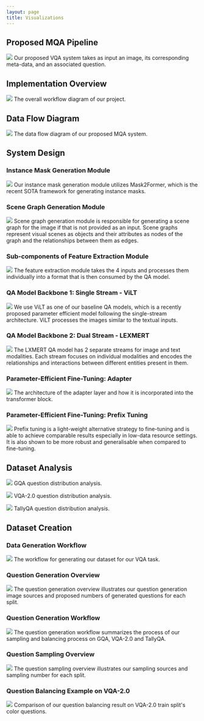 ```yaml
---
layout: page
title: Visualizations
---
```

## Proposed MQA Pipeline
![](/assets/img/1.png)
Our proposed VQA system takes as input an image, its corresponding meta-data, and an associated question.

## Implementation Overview
![](/assets/img/8.png)
The overall workflow diagram of our project.

## Data Flow Diagram
![](/assets/img/7.png)
The data flow diagram of our proposed MQA system.

## System Design

### Instance Mask Generation Module
![](/assets/img/mask2former.png)
Our instance mask generation module utilizes Mask2Former, which is the recent SOTA framework for generating instance masks.

### Scene Graph Generation Module
![](/assets/img/sg_gen.png)
Scene graph generation module is responsible for generating a scene graph for the image if that is not provided as an input. Scene graphs represent visual scenes as objects and their attributes as nodes of the graph and the relationships between them as edges.

### Sub-components of Feature Extraction Module
![](/assets/img/4.png)
The feature extraction module takes the 4 inputs and processes them individually into a format that is then consumed by the QA model.

### QA Model Backbone 1: Single Stream - ViLT
![](/assets/img/ViLT.png)
We use ViLT as one of our baseline QA models, which is a recently proposed parameter efficient model following the single-stream architecture. ViLT processes the images similar to the textual inputs. 

### QA Model Backbone 2: Dual Stream - LEXMERT
![](/assets/img/5.png)
The LXMERT QA model has 2 separate streams for image and text modalities. Each stream focuses on individual modalities and encodes the relationships and interactions between different entities present in them.

### Parameter-Efficient Fine-Tuning: Adapter
![](/assets/img/adapters.png)
The architecture of the adapter layer and how it is incorporated into the transformer block.

### Parameter-Efficient Fine-Tuning: Prefix Tuning
![](/assets/img/prefixtuningvilt.png)
Prefix tuning is a light-weight alternative strategy to fine-tuning and is able to achieve comparable results especially in low-data resource settings. It is also shown to be more robust and generalisable when compared to fine-tuning.

## Dataset Analysis
![](/assets/img/gqa_1.png)
GQA question distribution analysis.

![](/assets/img/vqa_1.png)
VQA-2.0 question distribution analysis.

![](/assets/img/tally_1.png)
TallyQA question distribution analysis.

## Dataset Creation

### Data Generation Workflow
![](/assets/img/data_gen_workflow.png)
The workflow for generating our dataset for our VQA task.

### Question Generation Overview
![](/assets/img/qa_gen.png)
The question generation overview illustrates our question generation image sources and proposed numbers of generated questions for each split.

### Question Generation Workflow
![](/assets/img/qa_gen_wf.png)
The question generation workflow summarizes the process of our sampling and balancing process on GQA, VQA-2.0 and TallyQA.

### Question Sampling Overview
![](/assets/img/qa_sam.png)
The question sampling overview illustrates our sampling sources and sampling number for each split.

### Question Balancing Example on VQA-2.0
![](/assets/img/vqa_color_bal.png)
Comparison of our question balancing result on VQA-2.0 train split's color questions.

